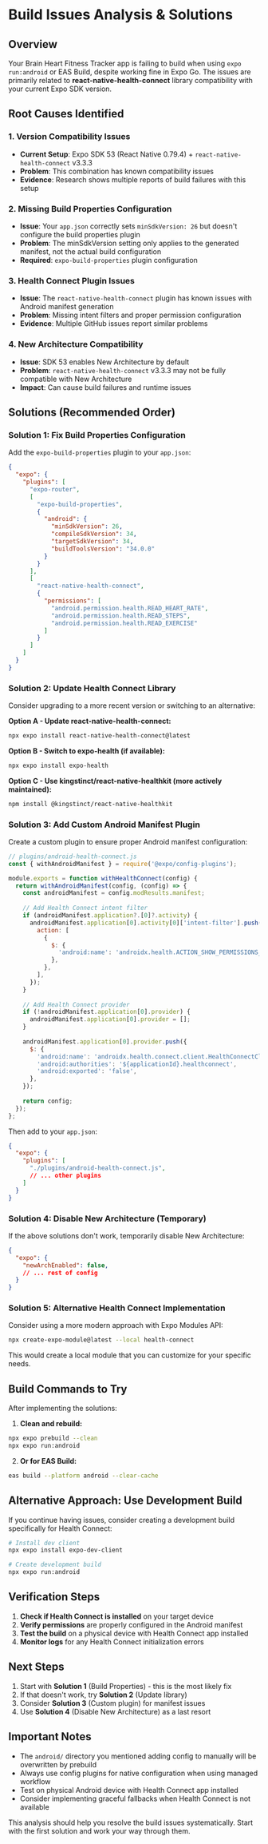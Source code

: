 # Build Issues Analysis & Solutions

## Overview
Your Brain Heart Fitness Tracker app is failing to build when using `expo run:android` or EAS Build, despite working fine in Expo Go. The issues are primarily related to **react-native-health-connect** library compatibility with your current Expo SDK version.

## Root Causes Identified

### 1. **Version Compatibility Issues**
- **Current Setup**: Expo SDK 53 (React Native 0.79.4) + `react-native-health-connect` v3.3.3
- **Problem**: This combination has known compatibility issues
- **Evidence**: Research shows multiple reports of build failures with this setup

### 2. **Missing Build Properties Configuration**
- **Issue**: Your `app.json` correctly sets `minSdkVersion: 26` but doesn't configure the build properties plugin
- **Problem**: The minSdkVersion setting only applies to the generated manifest, not the actual build configuration
- **Required**: `expo-build-properties` plugin configuration

### 3. **Health Connect Plugin Issues**
- **Issue**: The `react-native-health-connect` plugin has known issues with Android manifest generation
- **Problem**: Missing intent filters and proper permission configuration
- **Evidence**: Multiple GitHub issues report similar problems

### 4. **New Architecture Compatibility**
- **Issue**: SDK 53 enables New Architecture by default
- **Problem**: `react-native-health-connect` v3.3.3 may not be fully compatible with New Architecture
- **Impact**: Can cause build failures and runtime issues

## Solutions (Recommended Order)

### Solution 1: Fix Build Properties Configuration

Add the `expo-build-properties` plugin to your `app.json`:

```json
{
  "expo": {
    "plugins": [
      "expo-router",
      [
        "expo-build-properties",
        {
          "android": {
            "minSdkVersion": 26,
            "compileSdkVersion": 34,
            "targetSdkVersion": 34,
            "buildToolsVersion": "34.0.0"
          }
        }
      ],
      [
        "react-native-health-connect",
        {
          "permissions": [
            "android.permission.health.READ_HEART_RATE",
            "android.permission.health.READ_STEPS", 
            "android.permission.health.READ_EXERCISE"
          ]
        }
      ]
    ]
  }
}
```

### Solution 2: Update Health Connect Library

Consider upgrading to a more recent version or switching to an alternative:

**Option A - Update react-native-health-connect:**
```bash
npx expo install react-native-health-connect@latest
```

**Option B - Switch to expo-health (if available):**
```bash
npx expo install expo-health
```

**Option C - Use kingstinct/react-native-healthkit (more actively maintained):**
```bash
npm install @kingstinct/react-native-healthkit
```

### Solution 3: Add Custom Android Manifest Plugin

Create a custom plugin to ensure proper Android manifest configuration:

```javascript
// plugins/android-health-connect.js
const { withAndroidManifest } = require('@expo/config-plugins');

module.exports = function withHealthConnect(config) {
  return withAndroidManifest(config, (config) => {
    const androidManifest = config.modResults.manifest;
    
    // Add Health Connect intent filter
    if (androidManifest.application?.[0]?.activity) {
      androidManifest.application[0].activity[0]['intent-filter'].push({
        action: [
          {
            $: {
              'android:name': 'androidx.health.ACTION_SHOW_PERMISSIONS_RATIONALE',
            },
          },
        ],
      });
    }
    
    // Add Health Connect provider
    if (!androidManifest.application[0].provider) {
      androidManifest.application[0].provider = [];
    }
    
    androidManifest.application[0].provider.push({
      $: {
        'android:name': 'androidx.health.connect.client.HealthConnectClient',
        'android:authorities': '${applicationId}.healthconnect',
        'android:exported': 'false',
      },
    });
    
    return config;
  });
};
```

Then add to your `app.json`:
```json
{
  "expo": {
    "plugins": [
      "./plugins/android-health-connect.js",
      // ... other plugins
    ]
  }
}
```

### Solution 4: Disable New Architecture (Temporary)

If the above solutions don't work, temporarily disable New Architecture:

```json
{
  "expo": {
    "newArchEnabled": false,
    // ... rest of config
  }
}
```

### Solution 5: Alternative Health Connect Implementation

Consider using a more modern approach with Expo Modules API:

```bash
npx create-expo-module@latest --local health-connect
```

This would create a local module that you can customize for your specific needs.

## Build Commands to Try

After implementing the solutions:

1. **Clean and rebuild:**
```bash
npx expo prebuild --clean
npx expo run:android
```

2. **Or for EAS Build:**
```bash
eas build --platform android --clear-cache
```

## Alternative Approach: Use Development Build

If you continue having issues, consider creating a development build specifically for Health Connect:

```bash
# Install dev client
npx expo install expo-dev-client

# Create development build
npx expo run:android
```

## Verification Steps

1. **Check if Health Connect is installed** on your target device
2. **Verify permissions** are properly configured in the Android manifest
3. **Test the build** on a physical device with Health Connect app installed
4. **Monitor logs** for any Health Connect initialization errors

## Next Steps

1. Start with **Solution 1** (Build Properties) - this is the most likely fix
2. If that doesn't work, try **Solution 2** (Update library)
3. Consider **Solution 3** (Custom plugin) for manifest issues
4. Use **Solution 4** (Disable New Architecture) as a last resort

## Important Notes

- The `android/` directory you mentioned adding config to manually will be overwritten by prebuild
- Always use config plugins for native configuration when using managed workflow
- Test on physical Android device with Health Connect app installed
- Consider implementing graceful fallbacks when Health Connect is not available

This analysis should help you resolve the build issues systematically. Start with the first solution and work your way through them.